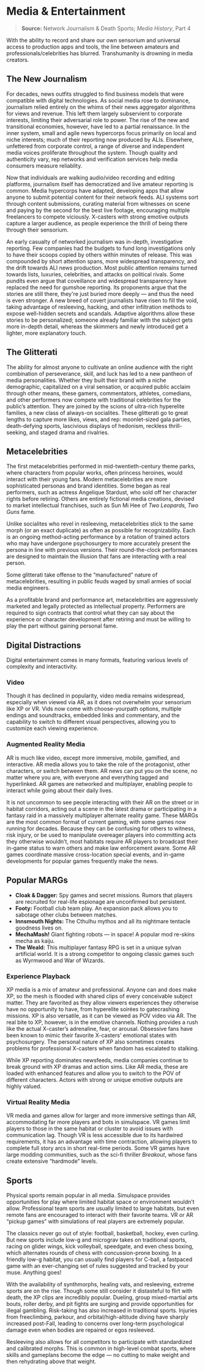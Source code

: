 # Media & Entertainment

> **Source:** Network Journalism & Death Sports; _Media History_, Part 4

With the ability to record and share our own sensorium and universal access to production apps and tools, the line between amateurs and professionals/celebrities has blurred. Transhumanity is drowning in media creators.

## The New Journalism

For decades, news outfits struggled to find business models that were compatible with digital technologies. As social media rose to dominance, journalism relied entirely on the whims of their news aggregator algorithms for views and revenue. This left them largely subservient to corporate interests, limiting their adversarial role to power. The rise of the new and transitional economies, however, have led to a partial renaissance. In the inner system, small and agile news hypercorps focus primarily on local and niche interests; much of their reporting now produced by ALIs. Elsewhere, unfettered from corporate control, a range of diverse and independent media voices proliferate throughout the system. Though quality and authenticity vary, rep networks and verification services help media consumers measure reliablity.

Now that individuals are walking audio/video recording and editing platforms, journalism itself has democratized and live amateur reporting is common. Media hypercorps have adapted, developing apps that allow anyone to submit potential content for their network feeds. ALI systems sort through content submissions, curating material from witnesses on scene and paying by the second for the best live footage, encouraging multiple freelancers to compete viciously. X-casters with strong emotive outputs capture a larger audience, as people experience the thrill of being there through their sensorium.

An early casualty of networked journalism was in-depth, investigative reporting. Few companies had the budgets to fund long investigations only to have their scoops copied by others within minutes of release. This was compounded by short attention spans, more widespread transparency, and the drift towards ALI news production. Most public attention remains turned towards lists, luxuries, celebrities, and attacks on political rivals. Some pundits even argue that coveillance and widespread transparency have replaced the need for gumshoe reporting. Its proponents argue that the stories are still there, they're just buried more deeply — and thus the need is even stronger. A new breed of covert journalists have risen to fill the void, taking advantage of resleeving, hacking, and other infiltration methods to expose well-hidden secrets and scandals. Adaptive algorithms allow these stories to be personalized; someone already familiar with the subject gets more in-depth detail, whereas the skimmers and newly introduced get a lighter, more explanatory touch.

## The Glitterati

The ability for almost anyone to cultivate an online audience with the right combination of perseverance, skill, and luck has led to a new pantheon of media personalities. Whether they built their brand with a niche demographic, capitalized on a viral sensation, or acquired public acclaim through other means, these gamers, commentators, athletes, comedians, and other performers now compete with traditional celebrities for the public’s attention. They are joined by the scions of ultra-rich hyperelite families, a new class of always-on socialites. These glitterati go to great lengths to capture more likes, views, and rep: moonlet-sized gala parties, death-defying sports, lascivious displays of hedonism, reckless thrill-seeking, and staged drama and rivalries.

## Metacelebrities

The first metacelebrities performed in mid-twentieth-century theme parks, where characters from popular works, often princess heroines, would interact with their young fans. Modern metacelebrities are more sophisticated personas and brand identities. Some began as real performers, such as actress Angelique Stardust, who sold off her character rights before retiring. Others are entirely fictional media creations, devised to market intellectual franchises, such as Sun Mi Hee of _Two Leopards, Two Guns_ fame.

Unlike socialites who revel in resleeving, metacelebrities stick to the same morph (or an exact duplicate) as often as possible for recognizability. Each is an ongoing method-acting performance by a rotation of trained actors who may have undergone psychosurgery to more accurately present the persona in line with previous versions. Their round-the-clock performances are designed to maintain the illusion that fans are interacting with a real person.

Some glitterati take offense to the “manufactured” nature of metacelebrities, resulting in public feuds waged by small armies of social media engineers.

As a profitable brand and performance art, metacelebrities are aggressively marketed and legally protected as intellectual property. Performers are required to sign contracts that control what they can say about the experience or character development after retiring and must be willing to play the part without gaining personal fame.

## Digital Distractions

Digital entertainment comes in many formats, featuring various levels of complexity and interactivity.

### Video

Though it has declined in popularity, video media remains widespread, especially when viewed via AR, as it does not overwhelm your sensorium like XP or VR. Vids now come with choose-yourpath options, multiple endings and soundtracks, embedded links and commentary, and the capability to switch to different visual perspectives, allowing you to customize each viewing experience.

### Augmented Reality Media

AR is much like video, except more immersive, mobile, gamified, and interactive. AR media allows you to take the role of the protagonist, other characters, or switch between them. AR news can put you on the scene, no matter where you are, with everyone and everything tagged and hyperlinked. AR games are networked and multiplayer, enabling people to interact while going about their daily lives.

It is not uncommon to see people interacting with their AR on the street or in habitat corridors, acting out a scene in the latest drama or participating in a fantasy raid in a massively multiplayer alternate reality game. These MARGs are the most common format of current gaming, with some games now running for decades. Because they can be confusing for others to witness, risk injury, or be used to manipulate overeager players into committing acts they otherwise wouldn’t, most habitats require AR players to broadcast their in-game status to warn others and make law enforcement aware. Some AR games coordinate massive cross-location special events, and in-game developments for popular games frequently make the news.

<!-- CLEANED blockquote -->

## Popular MARGs

- **Cloak & Dagger:** Spy games and secret missions. Rumors that players are recruited for real-life espionage are unconfirmed but persistent.
- **Footy:** Football club team play. An expansion pack allows you to sabotage other clubs between matches.
- **Innsmouth Nights:** The Cthulhu mythos and all its nightmare tentacle goodness lives on.
- **MechaMash!** Giant fighting robots — in space! A popular mod re-skins mecha as kaiju.
- **The Weald:** This multiplayer fantasy RPG is set in a unique sylvan artificial world. It is a strong competitor to ongoing classic games such as Wyrmwood and War of Wizards.

<!-- CLEANED /blockquote -->

### Experience Playback

XP media is a mix of amateur and professional. Anyone can and does make XP, so the mesh is flooded with shared clips of every conceivable subject matter. They are favorited as they allow viewers experiences they otherwise have no opportunity to have, from hyperelite soirées to gatecrashing missions. XP is also versatile, as it can be viewed as POV video via AR. The real bite to XP, however, is in the emotive channels. Nothing provides a rush like the actual X-caster’s adrenaline, fear, or arousal. Obsessive fans have been known to mimic their favorite X-casters' emotional states with psychosurgery. The personal nature of XP also sometimes creates problems for professional X-casters when fandom has escalated to stalking.

While XP reporting dominates newsfeeds, media companies continue to break ground with XP dramas and action sims. Like AR media, these are loaded with enhanced features and allow you to switch to the POV of different characters. Actors with strong or unique emotive outputs are highly valued.

### Virtual Reality Media

VR media and games allow for larger and more immersive settings than AR, accommodating far more players and bots in simulspace. VR games limit players to those in the same habitat or cluster to avoid issues with communication lag. Though VR is less accessible due to its hardwired requirements, it has an advantage with time contraction, allowing players to complete full story arcs in short real-time periods. Some VR games have large modding communities, such as the sci-fi thriller _Breakout_, whose fans create extensive “hardmode” levels.

## Sports

Physical sports remain popular in all media. Simulspace provides opportunities for play where limited habitat space or environment wouldn’t allow. Professional team sports are usually limited to large habitats, but even remote fans are encouraged to interact with their favorite teams. VR or AR “pickup games” with simulations of real players are extremely popular.

The classics never go out of style: football, basketball, hockey, even curling. But new sports include low-g and micrograv takes on traditional sports, racing on glider wings, kick volleyball, speedgate, and even chess boxing, which alternates rounds of chess with concussion-prone boxing. In a friendly low-g habitat, you can usually find players for C-ball, a fastpaced game with an ever-changing set of rules suggested and tracked by your muse. Anything goes!

With the availability of synthmorphs, healing vats, and resleeving, extreme sports are on the rise. Though some still consider it distasteful to flirt with death, the XP clips are incredibly popular. Dueling, group mixed-martial arts bouts, roller derby, and pit fights are surging and provide opportunities for illegal gambling. Risk-taking has also increased in traditional sports. Injuries from freeclimbing, parkour, and orbital/high-altitude diving have sharply increased post-Fall, leading to concerns over long-term psychological damage even when bodies are repaired or egos resleeved.

Resleeving also allows for all competitors to participate with standardized and calibrated morphs. This is common in high-level combat sports, where skills and gameplans become the edge — no cutting to make weight and then rehydrating above that weight.
